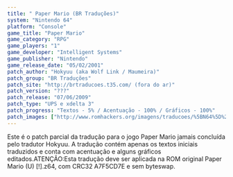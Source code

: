 ```yaml
---
title: " Paper Mario (BR Traduções)"
system: "Nintendo 64"
platform: "Console"
game_title: "Paper Mario"
game_category: "RPG"
game_players: "1"
game_developer: "Intelligent Systems"
game_publisher: "Nintendo"
game_release_date: "05/02/2001"
patch_author: "Hokyuu (aka Wolf Link / Maumeira)"
patch_group: "BR Traduções"
patch_site: "http://brtraducoes.t35.com/ (fora do ar)"
patch_version: "???"
patch_release: "07/06/2009"
patch_type: "UPS e xdelta 3"
patch_progress: "Textos - 5% / Acentuação - 100% / Gráficos - 100%"
patch_images: ["http://www.romhackers.org/imagens/traducoes/%5BN64%5D%20Paper%20Mario%20-%20BR%20Tradu%C3%A7%C3%B5es%20-%201.jpg","http://www.romhackers.org/imagens/traducoes/%5BN64%5D%20Paper%20Mario%20-%20BR%20Tradu%C3%A7%C3%B5es%20-%202.jpg","http://www.romhackers.org/imagens/traducoes/%5BN64%5D%20Paper%20Mario%20-%20BR%20Tradu%C3%A7%C3%B5es%20-%203.jpg"]
---
```

Este é o patch parcial da tradução para o jogo Paper Mario jamais concluída pelo tradutor Hokyuu. A tradução contém apenas os textos iniciais traduzidos e conta com acentuação e alguns gráficos editados.ATENÇÃO:Esta tradução deve ser aplicada na ROM original Paper Mario (U) [!].z64, com CRC32 A7F5CD7E e sem byteswap.